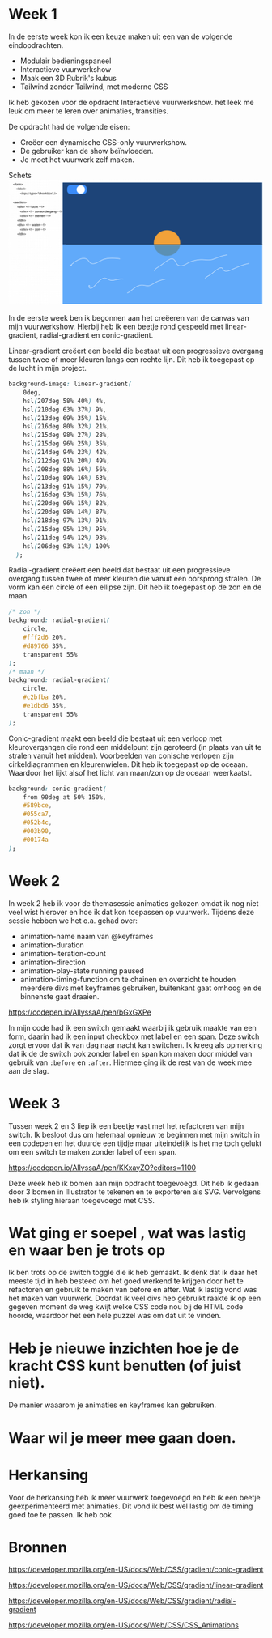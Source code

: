 # Week 1

In de eerste week kon ik een keuze maken uit een van de volgende eindopdrachten.
- Modulair bedieningspaneel
- Interactieve vuurwerkshow
- Maak een 3D Rubrik's kubus
- Tailwind zonder Tailwind, met moderne CSS

Ik heb gekozen voor de opdracht Interactieve vuurwerkshow. het leek me leuk om meer te leren over animaties, transities.

De opdracht had de volgende eisen:
- Creëer een dynamische CSS-only vuurwerkshow.
- De gebruiker kan de show beïnvloeden.
- Je moet het vuurwerk zelf maken. 

Schets
![Schets van mijn vuurwerkshow](https://github.com/AllyssaA/css-to-the-rescue-2223/blob/main/docs/img/schets1.png)

In de eerste week ben ik begonnen aan het creëeren van de canvas van mijn vuurwerkshow. Hierbij heb ik een beetje rond gespeeld met linear-gradient, radial-gradient en conic-gradient.

Linear-gradient creëert een beeld die bestaat uit een progressieve overgang tussen twee of meer kleuren langs een rechte lijn. Dit heb ik toegepast op de lucht in mijn project. 
```css
background-image: linear-gradient(
    0deg,
    hsl(207deg 58% 40%) 4%,
    hsl(210deg 63% 37%) 9%,
    hsl(213deg 69% 35%) 15%,
    hsl(216deg 80% 32%) 21%,
    hsl(215deg 98% 27%) 28%,
    hsl(215deg 96% 25%) 35%,
    hsl(214deg 94% 23%) 42%,
    hsl(212deg 91% 20%) 49%,
    hsl(208deg 88% 16%) 56%,
    hsl(210deg 89% 16%) 63%,
    hsl(213deg 91% 15%) 70%,
    hsl(216deg 93% 15%) 76%,
    hsl(220deg 96% 15%) 82%,
    hsl(220deg 98% 14%) 87%,
    hsl(218deg 97% 13%) 91%,
    hsl(215deg 95% 13%) 95%,
    hsl(211deg 94% 12%) 98%,
    hsl(206deg 93% 11%) 100%
  );
  ```

Radial-gradient creëert een beeld dat bestaat uit een progressieve overgang tussen twee of meer kleuren die vanuit een oorsprong stralen. De vorm kan een circle of een ellipse zijn. Dit heb ik toegepast op de zon en de maan.
```css
/* zon */
background: radial-gradient(
    circle,
    #fff2d6 20%,
    #d89766 35%,
    transparent 55%
);
/* maan */
background: radial-gradient(
    circle,
    #c2bfba 20%,
    #e1dbd6 35%,
    transparent 55%
);
```

Conic-gradient maakt een beeld die bestaat uit een verloop met kleurovergangen die rond een middelpunt zijn geroteerd (in plaats van uit te stralen vanuit het midden). Voorbeelden van conische verlopen zijn cirkeldiagrammen en kleurenwielen. Dit heb ik toegepast op de oceaan. Waardoor het lijkt alsof het licht van maan/zon op de oceaan weerkaatst.
```css
background: conic-gradient(
    from 90deg at 50% 150%,
    #589bce,
    #055ca7,
    #052b4c,
    #003b90,
    #00174a
);
```

# Week 2
In week 2 heb ik voor de themasessie animaties gekozen omdat ik nog niet veel wist hierover en hoe ik dat kon toepassen op vuurwerk. Tijdens deze sessie hebben we het o.a. gehad over:
- animation-name naam van @keyframes
- animation-duration
- animation-iteration-count
- animation-direction
- animation-play-state running paused
- animation-timing-function om te chainen en overzicht te houden meerdere divs met keyframes gebruiken, buitenkant gaat omhoog en de binnenste gaat draaien.

https://codepen.io/AllyssaA/pen/bGxGXPe

In mijn code had ik een switch gemaakt waarbij ik gebruik maakte van een form, daarin had ik een input checkbox met label en een span. Deze switch zorgt ervoor dat ik van dag naar nacht kan switchen. Ik kreeg als opmerking dat ik de de switch ook zonder label en span kon maken door middel van gebruik van `:before` en `:after`. Hiermee ging ik de rest van de week mee aan de slag.  

# Week 3
Tussen week 2 en 3 liep ik een beetje vast met het refactoren van mijn switch. Ik besloot dus om helemaal opnieuw te beginnen met mijn switch in een codepen en het duurde een tijdje maar uiteindelijk is het me toch gelukt om een switch te maken zonder label of een span.

https://codepen.io/AllyssaA/pen/KKxayZO?editors=1100

Deze week heb ik bomen aan mijn opdracht toegevoegd. Dit heb ik gedaan door 3 bomen in Illustrator te tekenen en te exporteren als SVG. Vervolgens heb ik styling hieraan toegevoegd met CSS.


# Wat ging er soepel , wat was lastig en waar ben je trots op
Ik ben trots op de switch toggle die ik heb gemaakt. Ik denk dat ik daar het meeste tijd in heb besteed om het goed werkend te krijgen door het te refactoren en gebruik te maken van before en after. 
Wat ik lastig vond was het maken van vuurwerk. Doordat ik veel divs heb gebruikt raakte ik op een gegeven moment de weg kwijt welke CSS code nou bij de HTML code hoorde, waardoor het een hele puzzel was om dat uit te vinden.  

# Heb je nieuwe inzichten hoe je de kracht CSS kunt benutten (of juist niet).
De manier waaarom je animaties en keyframes kan gebruiken.

# Waar wil je meer mee gaan doen.


# Herkansing
Voor de herkansing heb ik meer vuurwerk toegevoegd en heb ik een beetje geexperimenteerd met animaties. Dit vond ik best wel lastig om de timing goed toe te passen. Ik heb ook 



# Bronnen
https://developer.mozilla.org/en-US/docs/Web/CSS/gradient/conic-gradient

https://developer.mozilla.org/en-US/docs/Web/CSS/gradient/linear-gradient

https://developer.mozilla.org/en-US/docs/Web/CSS/gradient/radial-gradient

https://developer.mozilla.org/en-US/docs/Web/CSS/CSS_Animations


